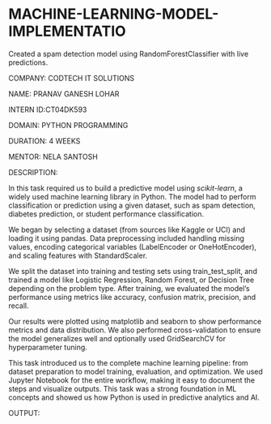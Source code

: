 # MACHINE-LEARNING-MODEL-IMPLEMENTATIO
Created a spam detection model using RandomForestClassifier with live predictions.

COMPANY: CODTECH IT SOLUTIONS

NAME: PRANAV GANESH LOHAR

INTERN ID:CT04DK593

DOMAIN: PYTHON PROGRAMMING

DURATION: 4 WEEKS

MENTOR: NELA SANTOSH

DESCRIPTION:

In this task required us to build a predictive model using *scikit-learn*, a widely used machine learning library in Python. The model had to perform classification or prediction using a given dataset, such as spam detection, diabetes prediction, or student performance classification.

We began by selecting a dataset (from sources like Kaggle or UCI) and loading it using pandas. Data preprocessing included handling missing values, encoding categorical variables (LabelEncoder or OneHotEncoder), and scaling features with StandardScaler.

We split the dataset into training and testing sets using train_test_split, and trained a model like Logistic Regression, Random Forest, or Decision Tree depending on the problem type. After training, we evaluated the model’s performance using metrics like accuracy, confusion matrix, precision, and recall.

Our results were plotted using matplotlib and seaborn to show performance metrics and data distribution. We also performed cross-validation to ensure the model generalizes well and optionally used GridSearchCV for hyperparameter tuning.

This task introduced us to the complete machine learning pipeline: from dataset preparation to model training, evaluation, and optimization. We used Jupyter Notebook for the entire workflow, making it easy to document the steps and visualize outputs. This task was a strong foundation in ML concepts and showed us how Python is used in predictive analytics and AI.

OUTPUT:

